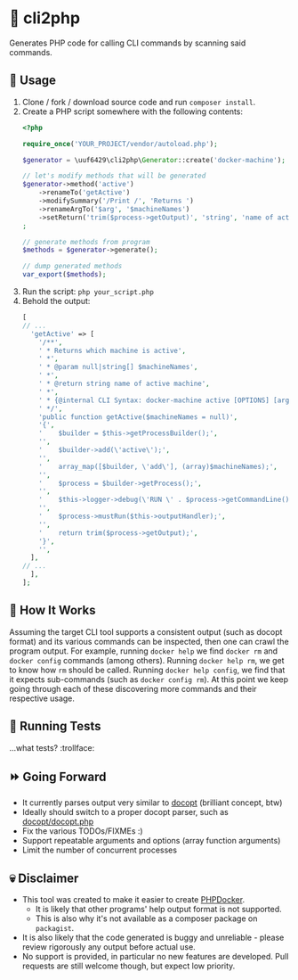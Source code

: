 # :unicorn: cli2php
Generates PHP code for calling CLI commands by scanning said commands.

## :rainbow: Usage
1. Clone / fork / download source code and run `composer install`.
2. Create a PHP script somewhere with the following contents:
   ```php
   <?php

   require_once('YOUR_PROJECT/vendor/autoload.php');

   $generator = \uuf6429\cli2php\Generator::create('docker-machine');

   // let's modify methods that will be generated
   $generator->method('active')
       ->renameTo('getActive')
       ->modifySummary('/Print /', 'Returns ')
       ->renameArgTo('$arg', '$machineNames')
       ->setReturn('trim($process->getOutput)', 'string', 'name of active machine')
   ;

   // generate methods from program
   $methods = $generator->generate();

   // dump generated methods
   var_export($methods);
   ```
3. Run the script: `php your_script.php`
4. Behold the output:
   ```php
   [
   // ...
     'getActive' => [
       '/**',
       ' * Returns which machine is active',
       ' *',
       ' * @param null|string[] $machineNames',
       ' *',
       ' * @return string name of active machine',
       ' *',
       ' * {@internal CLI Syntax: docker-machine active [OPTIONS] [arg...]}',
       ' */',
       'public function getActive($machineNames = null)',
       '{',
       '    $builder = $this->getProcessBuilder();',
       '',
       '    $builder->add(\'active\');',
       '',
       '    array_map([$builder, \'add\'], (array)$machineNames);',
       '',
       '    $process = $builder->getProcess();',
       '',
       '    $this->logger->debug(\'RUN \' . $process->getCommandLine());',
       '',
       '    $process->mustRun($this->outputHandler);',
       '',
       '    return trim($process->getOutput);',
       '}',
       '',
     ],
   // ...
     ],
   ];
   ```

## :hankey: How It Works
Assuming the target CLI tool supports a consistent output (such as docopt format) and its various commands can be inspected, then one can crawl the program output.
For example, running `docker help` we find `docker rm` and `docker config` commands (among others).
Running `docker help rm`, we get to know how `rm` should be called.
Running `docker help config`, we find that it expects sub-commands (such as `docker config rm`).
At this point we keep going through each of these discovering more commands and their respective usage.

## :monkey: Running Tests
...what tests? :trollface:

## :fast_forward: Going Forward
- It currently parses output very similar to [docopt](http://docopt.org/) (brilliant concept, btw)
- Ideally should switch to a proper docopt parser, such as [docopt/docopt.php](https://github.com/docopt/docopt.php)
- Fix the various TODOs/FIXMEs :)
- Support repeatable arguments and options (array function arguments)
- Limit the number of concurrent processes

## :skull: Disclaimer
- This tool was created to make it easier to create [PHPDocker](https://github.com/uuf6429/PHPDocker).
  - It is likely that other programs' help output format is not supported.
  - This is also why it's not available as a composer package on `packagist`.
- It is also likely that the code generated is buggy and unreliable - please review rigorously any output before actual use.
- No support is provided, in particular no new features are developed. Pull requests are still welcome though, but expect low priority.
